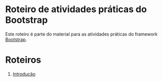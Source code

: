 # Roteiro de atividades práticas do Bootstrap
Este roteiro é parte do material para as atividades práticas do framework [Bootstrap](https://getbootstrap.com).


# Roteiros
1. [Introdução](./01_introduction/README.md)